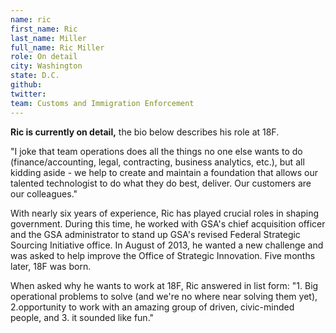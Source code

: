 ```yaml
---
name: ric
first_name: Ric
last_name: Miller
full_name: Ric Miller
role: On detail
city: Washington
state: D.C.
github:
twitter:
team: Customs and Immigration Enforcement
---
```

**Ric is currently on detail,** the bio below describes his role at 18F.

"I joke that team operations does all the things no one else wants to do (finance/accounting, legal, contracting, business analytics, etc.), but all kidding aside - we help to create and maintain a foundation that allows our talented technologist to do what they do best, deliver. Our customers are our colleagues."  

With nearly six years of experience, Ric has played crucial roles in shaping government. During this time, he worked with GSA's chief acquisition officer and the GSA administrator to stand up GSA's revised Federal Strategic Sourcing Initiative office. In August of 2013, he wanted a new challenge and was asked to help improve the Office of Strategic Innovation. Five months later, 18F was born.

When asked why he wants to work at 18F, Ric answered in list form: "1. Big operational problems to solve (and we're no where near solving them yet), 2.opportunity to work with an amazing group of driven, civic-minded people, and 3. it sounded like fun."  
